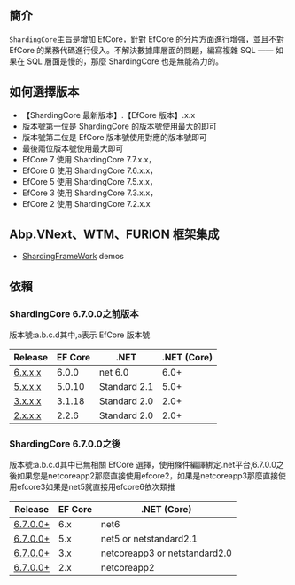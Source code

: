 ## 簡介

`ShardingCore`主旨是增加 EfCore，針對 EfCore 的分片方面進行增強，並且不對 EfCore 的業務代碼進行侵入。不解決數據庫層面的問題，編寫複雜 SQL —— 如果在 SQL 層面是慢的，那麼 ShardingCore 也是無能為力的。

## 如何選擇版本

- 【ShardingCore 最新版本】.【EfCore 版本】.x.x
- 版本號第一位是 ShardingCore 的版本號使用最大的即可
- 版本號第二位是 EfCore 版本號使用對應的版本號即可
- 最後兩位版本號使用最大即可
- EfCore 7 使用 ShardingCore 7.7.x.x，
- EfCore 6 使用 ShardingCore 7.6.x.x，
- EfCore 5 使用 ShardingCore 7.5.x.x，
- EfCore 3 使用 ShardingCore 7.3.x.x，
- EfCore 2 使用 ShardingCore 7.2.x.x

## Abp.VNext、WTM、FURION 框架集成

- [ShardingFrameWork](https://github.com/xuejmnet/ShardingWithFramework) demos

## 依賴

### ShardingCore 6.7.0.0之前版本

版本號:a.b.c.d其中,`a`表示 EfCore 版本號

| Release                                                | EF Core | .NET         | .NET (Core) |
| ------------------------------------------------------ | ------- | ------------ | ----------- |
| [6.x.x.x](https://www.nuget.org/packages/ShardingCore) | 6.0.0   | net 6.0      | 6.0+        |
| [5.x.x.x](https://www.nuget.org/packages/ShardingCore) | 5.0.10  | Standard 2.1 | 5.0+        |
| [3.x.x.x](https://www.nuget.org/packages/ShardingCore) | 3.1.18  | Standard 2.0 | 2.0+        |
| [2.x.x.x](https://www.nuget.org/packages/ShardingCore) | 2.2.6   | Standard 2.0 | 2.0+        |

### ShardingCore 6.7.0.0之後

版本號:a.b.c.d其中已無相關 EfCore 選擇，使用條件編譯綁定.net平台,6.7.0.0之後如果您是netcoreapp2那麼直接使用efcore2，如果是netcoreapp3那麼直接使用efcore3如果是net5就直接用efcore6依次類推

| Release                                                 | EF Core | .NET (Core)                   |
| ------------------------------------------------------- | ------- | ----------------------------- |
| [6.7.0.0+](https://www.nuget.org/packages/ShardingCore) | 6.x     | net6                          |
| [6.7.0.0+](https://www.nuget.org/packages/ShardingCore) | 5.x     | net5 or netstandard2.1        |
| [6.7.0.0+](https://www.nuget.org/packages/ShardingCore) | 3.x     | netcoreapp3 or netstandard2.0 |
| [6.7.0.0+](https://www.nuget.org/packages/ShardingCore) | 2.x     | netcoreapp2                   |


